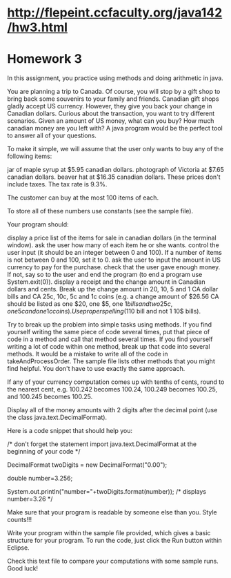 # http://flepeint.ccfaculty.org/java142/hw3.html
# Homework 3
In this assignment, you practice using methods and doing arithmetic in java.

You are planning a trip to Canada. Of course, you will stop by a gift shop to bring back some souvenirs to your family and friends. Canadian gift shops gladly accept US currency. However, they give you back your change in Canadian dollars. Curious about the transaction, you want to try different scenarios. Given an amount of US money, what can you buy? How much canadian money are you left with? A java program would be the perfect tool to answer all of your questions.

 

To make it simple, we will assume that the user only wants to buy any of the following items:

jar of maple syrup at $5.95 canadian dollars.
photograph of Victoria at  $7.65 canadian dollars.
beaver hat at  $16.35 canadian dollars.
These prices don't include taxes. The tax rate is 9.3%.

The customer can buy at the most 100 items of each.

To store all of these numbers use constants (see the sample file).

Your program should:

display a price list of the items for sale in canadian dollars (in the terminal window).
ask the user how many of each item he or she wants.
control the user input (it should be an integer between 0 and 100). If a number of items is not between 0 and 100, set it to 0.
ask the user to input the amount in US currency to pay for the purchase.
check that the user gave enough money. If not, say so to the user and end the program (to end a program use System.exit(0)).
display a receipt and the change amount in Canadian dollars and cents. Break up the change amount in 20, 10, 5 and 1 CA dollar bills and CA 25c, 10c, 5c and 1c coins (e.g. a change amount of $26.56 CA should be listed as one $20, one $5, one $1 bills and two 25c, one 5c and one 1c coins). Use proper spelling (1 10$ bill and not 1 10$ bills).
 

Try to break up the problem into simple tasks using methods. If you find yourself writing the same piece of code several times, put that piece of code in a method and call that method several times. If you find yourself writing a lot of code within one method, break up that code into several methods. It would be a mistake to write all of the code in takeAndProcessOrder. The sample file lists other methods that you might find helpful. You don't have to use exactly the same approach.

If any of your currency computation comes up with tenths of cents, round to the nearest cent, e.g. 100.242 becomes 100.24, 100.249 becomes 100.25, and 100.245 becomes 100.25.

Display all of the money amounts with 2 digits after the decimal point (use the class java.text.DecimalFormat).

Here is a code snippet that should help you:

/* don't forget the statement import java.text.DecimalFormat at the beginning of your code */

DecimalFormat twoDigits = new DecimalFormat("0.00");

double number=3.256;

System.out.println("number="+twoDigits.format(number)); /* displays number=3.26 */

Make sure that your program is readable by someone else than you. Style counts!!!

Write your program within the sample file provided, which gives a basic structure for your program. To run the code, just click the Run button within Eclipse.

Check this text file to compare your computations with some sample runs. Good luck!